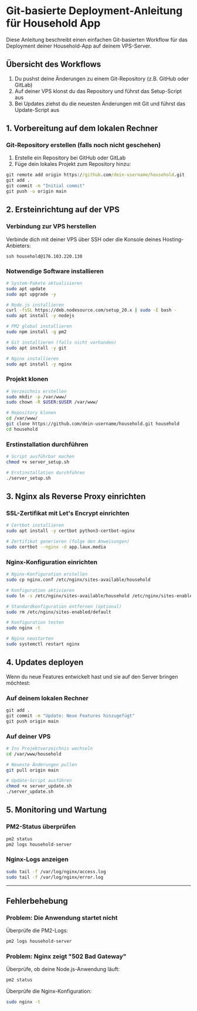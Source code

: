 # Git-basierte Deployment-Anleitung für Household App

Diese Anleitung beschreibt einen einfachen Git-basierten Workflow für das Deployment deiner Household-App auf deinem VPS-Server.

## Übersicht des Workflows

1. Du pushst deine Änderungen zu einem Git-Repository (z.B. GitHub oder GitLab)
2. Auf deiner VPS klonst du das Repository und führst das Setup-Script aus
3. Bei Updates ziehst du die neuesten Änderungen mit Git und führst das Update-Script aus

## 1. Vorbereitung auf dem lokalen Rechner

### Git-Repository erstellen (falls noch nicht geschehen)

1. Erstelle ein Repository bei GitHub oder GitLab
2. Füge dein lokales Projekt zum Repository hinzu:

```cmd
git remote add origin https://github.com/dein-username/household.git
git add .
git commit -m "Initial commit"
git push -u origin main
```

## 2. Ersteinrichtung auf der VPS

### Verbindung zur VPS herstellen

Verbinde dich mit deiner VPS über SSH oder die Konsole deines Hosting-Anbieters:

```
ssh household@176.103.220.130
```

### Notwendige Software installieren

```bash
# System-Pakete aktualisieren
sudo apt update
sudo apt upgrade -y

# Node.js installieren
curl -fsSL https://deb.nodesource.com/setup_20.x | sudo -E bash -
sudo apt install -y nodejs

# PM2 global installieren
sudo npm install -g pm2

# Git installieren (falls nicht vorhanden)
sudo apt install -y git

# Nginx installieren
sudo apt install -y nginx
```

### Projekt klonen

```bash
# Verzeichnis erstellen
sudo mkdir -p /var/www/
sudo chown -R $USER:$USER /var/www/

# Repository klonen
cd /var/www/
git clone https://github.com/dein-username/household.git household
cd household
```

### Erstinstallation durchführen

```bash
# Script ausführbar machen
chmod +x server_setup.sh

# Erstinstallation durchführen
./server_setup.sh
```

## 3. Nginx als Reverse Proxy einrichten

### SSL-Zertifikat mit Let's Encrypt einrichten

```bash
# Certbot installieren
sudo apt install -y certbot python3-certbot-nginx

# Zertifikat generieren (folge den Anweisungen)
sudo certbot --nginx -d app.laux.media
```

### Nginx-Konfiguration einrichten

```bash
# Nginx-Konfiguration erstellen
sudo cp nginx.conf /etc/nginx/sites-available/household

# Konfiguration aktivieren
sudo ln -s /etc/nginx/sites-available/household /etc/nginx/sites-enabled/

# Standardkonfiguration entfernen (optional)
sudo rm /etc/nginx/sites-enabled/default

# Konfiguration testen
sudo nginx -t

# Nginx neustarten
sudo systemctl restart nginx
```

## 4. Updates deployen

Wenn du neue Features entwickelt hast und sie auf den Server bringen möchtest:

### Auf deinem lokalen Rechner

```cmd
git add .
git commit -m "Update: Neue Features hinzugefügt"
git push origin main
```

### Auf deiner VPS

```bash
# Ins Projektverzeichnis wechseln
cd /var/www/household

# Neueste Änderungen pullen
git pull origin main

# Update-Script ausführen
chmod +x server_update.sh
./server_update.sh
```

## 5. Monitoring und Wartung

### PM2-Status überprüfen

```bash
pm2 status
pm2 logs household-server
```

### Nginx-Logs anzeigen

```bash
sudo tail -f /var/log/nginx/access.log
sudo tail -f /var/log/nginx/error.log
```

---

## Fehlerbehebung

### Problem: Die Anwendung startet nicht

Überprüfe die PM2-Logs:
```bash
pm2 logs household-server
```

### Problem: Nginx zeigt "502 Bad Gateway"

Überprüfe, ob deine Node.js-Anwendung läuft:
```bash
pm2 status
```

Überprüfe die Nginx-Konfiguration:
```bash
sudo nginx -t
```
